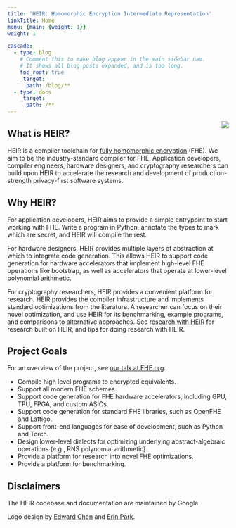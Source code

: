 ```yaml
---
title: 'HEIR: Homomorphic Encryption Intermediate Representation'
linkTitle: Home
menu: {main: {weight: 1}}
weight: 1

cascade:
  - type: blog
    # Comment this to make blog appear in the main sidebar nav.
    # It shows all blog posts expanded, and is too long.
    toc_root: true
    _target:
      path: /blog/**
  - type: docs
    _target:
      path: /**
---
```


<img style="float:right;" src="/images/heir_logo_256x256.png" />

## What is HEIR?

HEIR is a compiler toolchain for
[fully homomorphic encryption](https://en.wikipedia.org/wiki/Homomorphic_encryption)
(FHE). We aim to be the industry-standard compiler for FHE. Application
developers, compiler engineers, hardware designers, and cryptography researchers
can build upon HEIR to accelerate the research and development of
production-strength privacy-first software systems.

## Why HEIR?

For application developers, HEIR aims to provide a simple entrypoint to start
working with FHE. Write a program in Python, annotate the types to mark which
are secret, and HEIR will compile the rest.

For hardware designers, HEIR provides multiple layers of abstraction at which to
integrate code generation. This allows HEIR to support code generation for
hardware accelerators that implement high-level FHE operations like bootstrap,
as well as accelerators that operate at lower-level polynomial arithmetic.

For cryptography researchers, HEIR provides a convenient platform for research.
HEIR provides the compiler infrastructure and implements standard optimizations
from the literature. A researcher can focus on their novel optimization, and use
HEIR for its benchmarking, example programs, and comparisons to alternative
approaches. See [research with HEIR](/docs/research_with_heir/) for research
built on HEIR, and tips for doing research with HEIR.

## Project Goals

For an overview of the project, see
[our talk at FHE.org](https://www.youtube.com/watch?v=kqDFdKUTNA4).

- Compile high level programs to encrypted equivalents.
- Support all modern FHE schemes.
- Support code generation for FHE hardware accelerators, including GPU, TPU,
  FPGA, and custom ASICs.
- Support code generation for standard FHE libraries, such as OpenFHE and
  Lattigo.
- Support front-end languages for ease of development, such as Python and Torch.
- Design lower-level dialects for optimizing underlying abstract-algebraic
  operations (e.g., RNS polynomial arithmetic).
- Provide a platform for research into novel FHE optimizations.
- Provide a platform for benchmarking.

## Disclaimers

The HEIR codebase and documentation are maintained by Google.

Logo design by [Edward Chen](https://edwjchen.com/) and
[Erin Park](https://www.yerinstudio.com/).
